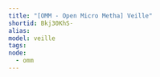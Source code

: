 ```yaml
---
title: "[OMM - Open Micro Metha] Veille"
shortid: Bkj30KhS-
alias:
model: veille
tags:
node: 
  - omm
---
```

